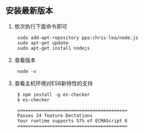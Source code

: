 ## 安装最新版本
1. 依次执行下面命令即可

		sudo add-apt-repository ppa:chris-lea/node.js
		sudo apt-get update
		sudo apt-get install nodejs

2. 查看版本

		node -v


3. 查看主机环境对ES6新特性的支持

		$ npm install -g es-checker
		$ es-checker
		
		=========================================
		Passes 24 feature Dectations
		Your runtime supports 57% of ECMAScript 6
		=========================================